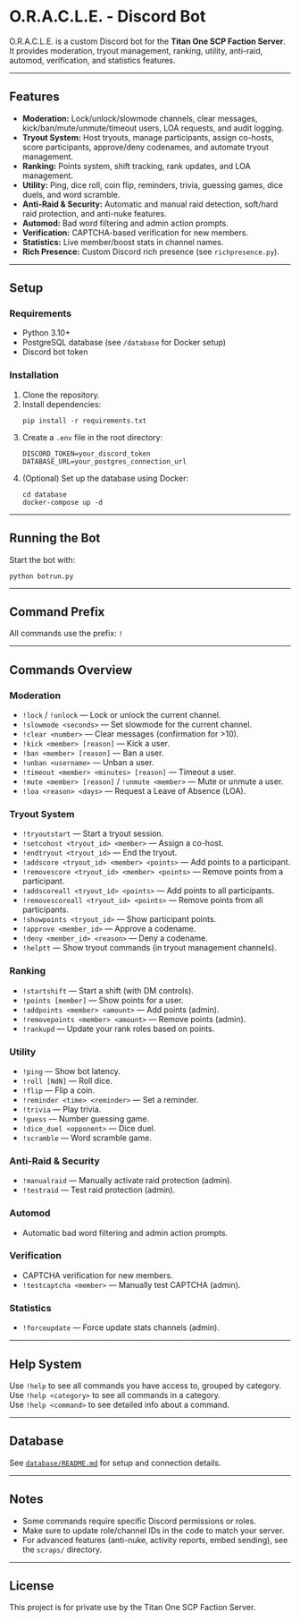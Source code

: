# O.R.A.C.L.E. - Discord Bot

O.R.A.C.L.E. is a custom Discord bot for the **Titan One SCP Faction Server**. It provides moderation, tryout management, ranking, utility, anti-raid, automod, verification, and statistics features.

---

## Features

- **Moderation:** Lock/unlock/slowmode channels, clear messages, kick/ban/mute/unmute/timeout users, LOA requests, and audit logging.
- **Tryout System:** Host tryouts, manage participants, assign co-hosts, score participants, approve/deny codenames, and automate tryout management.
- **Ranking:** Points system, shift tracking, rank updates, and LOA management.
- **Utility:** Ping, dice roll, coin flip, reminders, trivia, guessing games, dice duels, and word scramble.
- **Anti-Raid & Security:** Automatic and manual raid detection, soft/hard raid protection, and anti-nuke features.
- **Automod:** Bad word filtering and admin action prompts.
- **Verification:** CAPTCHA-based verification for new members.
- **Statistics:** Live member/boost stats in channel names.
- **Rich Presence:** Custom Discord rich presence (see `richpresence.py`).

---

## Setup

### Requirements

- Python 3.10+
- PostgreSQL database (see `/database` for Docker setup)
- Discord bot token

### Installation

1. Clone the repository.
2. Install dependencies:
    ```
    pip install -r requirements.txt
    ```
3. Create a `.env` file in the root directory:
    ```
    DISCORD_TOKEN=your_discord_token
    DATABASE_URL=your_postgres_connection_url
    ```
4. (Optional) Set up the database using Docker:
    ```
    cd database
    docker-compose up -d
    ```

---

## Running the Bot

Start the bot with:
```
python botrun.py
```

---

## Command Prefix

All commands use the prefix: `!`

---

## Commands Overview

### Moderation

- `!lock` / `!unlock` — Lock or unlock the current channel.
- `!slowmode <seconds>` — Set slowmode for the current channel.
- `!clear <number>` — Clear messages (confirmation for >10).
- `!kick <member> [reason]` — Kick a user.
- `!ban <member> [reason]` — Ban a user.
- `!unban <username>` — Unban a user.
- `!timeout <member> <minutes> [reason]` — Timeout a user.
- `!mute <member> [reason]` / `!unmute <member>` — Mute or unmute a user.
- `!loa <reason> <days>` — Request a Leave of Absence (LOA).

### Tryout System

- `!tryoutstart` — Start a tryout session.
- `!setcohost <tryout_id> <member>` — Assign a co-host.
- `!endtryout <tryout_id>` — End the tryout.
- `!addscore <tryout_id> <member> <points>` — Add points to a participant.
- `!removescore <tryout_id> <member> <points>` — Remove points from a participant.
- `!addscoreall <tryout_id> <points>` — Add points to all participants.
- `!removescoreall <tryout_id> <points>` — Remove points from all participants.
- `!showpoints <tryout_id>` — Show participant points.
- `!approve <member_id>` — Approve a codename.
- `!deny <member_id> <reason>` — Deny a codename.
- `!helptt` — Show tryout commands (in tryout management channels).

### Ranking

- `!startshift` — Start a shift (with DM controls).
- `!points [member]` — Show points for a user.
- `!addpoints <member> <amount>` — Add points (admin).
- `!removepoints <member> <amount>` — Remove points (admin).
- `!rankupd` — Update your rank roles based on points.

### Utility

- `!ping` — Show bot latency.
- `!roll [NdN]` — Roll dice.
- `!flip` — Flip a coin.
- `!reminder <time> <reminder>` — Set a reminder.
- `!trivia` — Play trivia.
- `!guess` — Number guessing game.
- `!dice_duel <opponent>` — Dice duel.
- `!scramble` — Word scramble game.

### Anti-Raid & Security

- `!manualraid` — Manually activate raid protection (admin).
- `!testraid` — Test raid protection (admin).

### Automod

- Automatic bad word filtering and admin action prompts.

### Verification

- CAPTCHA verification for new members.
- `!testcaptcha <member>` — Manually test CAPTCHA (admin).

### Statistics

- `!forceupdate` — Force update stats channels (admin).

---

## Help System

Use `!help` to see all commands you have access to, grouped by category.  
Use `!help <category>` to see all commands in a category.  
Use `!help <command>` to see detailed info about a command.

---

## Database

See [`database/README.md`](database/README.md) for setup and connection details.

---

## Notes

- Some commands require specific Discord permissions or roles.
- Make sure to update role/channel IDs in the code to match your server.
- For advanced features (anti-nuke, activity reports, embed sending), see the `scraps/` directory.

---

## License

This project is for private use by the Titan One SCP Faction Server.
